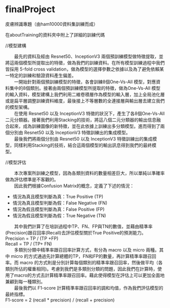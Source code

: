 # finalProject
皮膚辨識專題（由ham10000資料集訓練而成）

在aboutTraining的資料夾中附上了詳細的訓練代碼


//模型建構

　　最先的資料及經由 Resnet50、InceptionV3 兩個預訓練模型做特徵提取，並將這兩個模型所提取出的特徵，做為我們的訓練資料。在所有模型訓練過程中我們皆採用 5-fold cross validation，做為模型的選擇參數之依據以及為了避免依賴某一特定的訓練和驗證資料產生偏差。  
　　一開始針對兩個預訓練模型的特徵，各會訓練8個One-Vs-All 模型，對應資料集中的8個類別。接著由兩個預訓練模型所提取的特徵，做為One-Vs-All 模型的輸入資料，模型建構上我們利用二維卷積層作為模型的輸入層，加上全局池化層或是扁平層調整訓練資料維度，最後接上不等層數的全連接層與輸出層去建立我們的模型架構。  
　　在使用 Resnet50 以及 InceptionV3 特徵的狀況下，產生了各8個One-Vs-All 二元分類器。接著我們利用Stacking的技術，將這八個二元分類器的輸出信息融合起來，成為訓練圖像的新特徵，並在此依據上訓練出多分類模型。進而得到了兩個分別由 Resnet50 以及 InceptionV3 特徵訓練出的集成模型。  
　　最後我們將兩個分別由 Resnet50 以及 InceptionV3 特徵訓練出的集成模型，同樣利用Stacking的技術，結合這兩個模型的輸出訊息得到我們的最終模型。  


//模型評估

　　本次專案所訓練之模型，因為各類別資料的數量相差巨大，所以單純以準確率做為評估標準是不客觀的。  
　　因此我們根據Confusion Matrix的概念，定義了下述的情況：
-	情況為真且模型判斷為真：True Positive (TP)
-	情況為真且模型判斷為假：False Negative (FN)
-	情況為假且模型判斷為真：False Positive (FP)
-	情況為假且模型判斷為假：True Negative (TN)    

　　其中我們計算了在培訓過程中TP、FN、FP與TN的數值，並藉由精準率(Precision)跟召回率(Recall)去評估模型關於True Positive的預測能力。  
        Precision = TP / (TP +FP)  
        Recall = TP / (TP+ FN)  
　　多類別分類中精準率跟召回率計算方式，有分為 macro 以及 micro 兩種。其中 micro 的方式通過先計算總體的TP，FN和FP的數量，再計算精準率跟召回率。而 macro 的方式則是分別計算每個類別的精準率跟召回率，然後做平均（各類別所佔的權重相同)。考慮到我們是多類別分類的問題，因此我們在計算時，使用了macro的方式去計算精準率跟召回率。藉此使得模型在評估上可以更加全面地兼顧到每一種類別。   
　　最後我們以 F1-score 計算精準率跟召回率的調和均值，作為我們評估模型的最終指標。  
F1-score = 2 (recall * precision) / (recall + precision)

	
